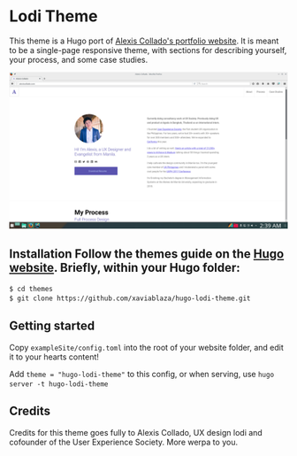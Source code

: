 # Lodi Theme

This theme is a Hugo port of [Alexis Collado's portfolio website](alexiscollado.com). It is meant to be a single-page responsive theme, with sections for describing yourself, your 
process, and some case studies.

![](images/screenshot.png)

## Installation Follow the themes guide on the [Hugo website](https://gohugo.io/themes/installing-and-using-themes/). Briefly, within your Hugo folder:

```sh
$ cd themes
$ git clone https://github.com/xaviablaza/hugo-lodi-theme.git
```

## Getting started

Copy `exampleSite/config.toml` into the root of your website folder, and edit it to your hearts content!

Add `theme = "hugo-lodi-theme"` to this config, or when serving, use `hugo server -t hugo-lodi-theme`

## Credits

Credits for this theme goes fully to Alexis Collado, UX design lodi and cofounder of the User Experience Society. More werpa to you.
